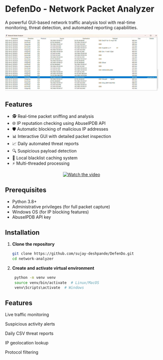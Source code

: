 # DefenDo - Network Packet Analyzer


A powerful GUI-based network traffic analysis tool with real-time monitoring, threat detection, and automated reporting capabilities.

<p align="center">
  <img src="assets/defendo.jpg" alt="Logo" width="800"/>
</p>




## Features

- 🕵️ Real-time packet sniffing and analysis
- 🌐 IP reputation checking using AbuseIPDB API
- 🛡️ Automatic blocking of malicious IP addresses
- 📊 Interactive GUI with detailed packet inspection
- 📈 Daily automated threat reports
- 🔍 Suspicious payload detection
- 📂 Local blacklist caching system
- ⚡ Multi-threaded processing

<p align="center">
  <a href="https://youtu.be/JLPN1nzX2_U" target="_blank">
    <img src="https://img.youtube.com/vi/JLPN1nzX2_U/0.jpg" alt="Watch the video" width="300" />
  </a>
</p>


## Prerequisites

- Python 3.8+
- Administrative privileges (for full packet capture)
- Windows OS (for IP blocking features)
- AbuseIPDB API key

## Installation

1. **Clone the repository**
   ```bash
   git clone https://github.com/sujay-deshpande/DefenDo.git
   cd network-analyzer 

2. **Create and activate virtual environment**
   ```bash
    python -m venv venv
    source venv/bin/activate  # Linux/MacOS
    venv\Scripts\activate  # Windows

## Features
Live traffic monitoring

Suspicious activity alerts

Daily CSV threat reports

IP geolocation lookup

Protocol filtering
